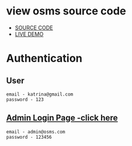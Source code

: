 # view osms source code
- <a href="https://github.com/dontKnew/osms/tree/master">SOURCE CODE </a>
- <a href="https://dontknew.github.io/osms/#/">LIVE DEMO </a>

# Authentication
  ## User 
    email - katrina@gmail.com
    password - 123
  
  ## <a href="https://dontknew.github.io/osms/#/">Admin Login Page -click here</a>
    email - admin@osms.com
    password - 123456
 
 
    


